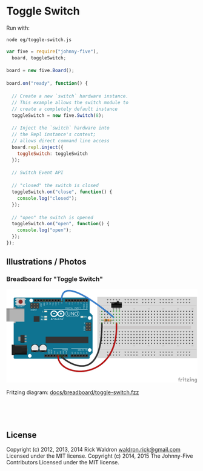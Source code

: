 <!--remove-start-->

# Toggle Switch





Run with:
```bash
node eg/toggle-switch.js
```

<!--remove-end-->

```javascript
var five = require("johnny-five"),
  board, toggleSwitch;

board = new five.Board();

board.on("ready", function() {

  // Create a new `switch` hardware instance.
  // This example allows the switch module to
  // create a completely default instance
  toggleSwitch = new five.Switch(8);

  // Inject the `switch` hardware into
  // the Repl instance's context;
  // allows direct command line access
  board.repl.inject({
    toggleSwitch: toggleSwitch
  });

  // Switch Event API

  // "closed" the switch is closed
  toggleSwitch.on("close", function() {
    console.log("closed");
  });

  // "open" the switch is opened
  toggleSwitch.on("open", function() {
    console.log("open");
  });
});

```


## Illustrations / Photos


### Breadboard for "Toggle Switch"



![docs/breadboard/toggle-switch.png](breadboard/toggle-switch.png)<br>

Fritzing diagram: [docs/breadboard/toggle-switch.fzz](breadboard/toggle-switch.fzz)

&nbsp;





&nbsp;

<!--remove-start-->

## License
Copyright (c) 2012, 2013, 2014 Rick Waldron <waldron.rick@gmail.com>
Licensed under the MIT license.
Copyright (c) 2014, 2015 The Johnny-Five Contributors
Licensed under the MIT license.

<!--remove-end-->
